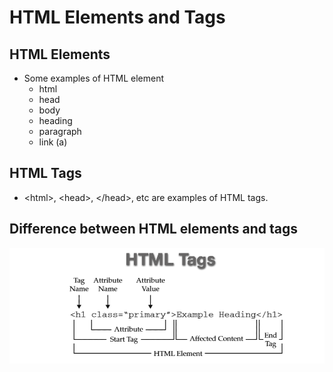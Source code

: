 # HTML Elements and Tags

## HTML Elements

- Some examples of HTML element
  - html
  - head
  - body
  - heading
  - paragraph
  - link (a)

## HTML Tags

- \<html\>, \<head\>, \</head\>, etc are examples of HTML tags.

## Difference between HTML elements and tags

![](./assets/html-element-naming.png)
